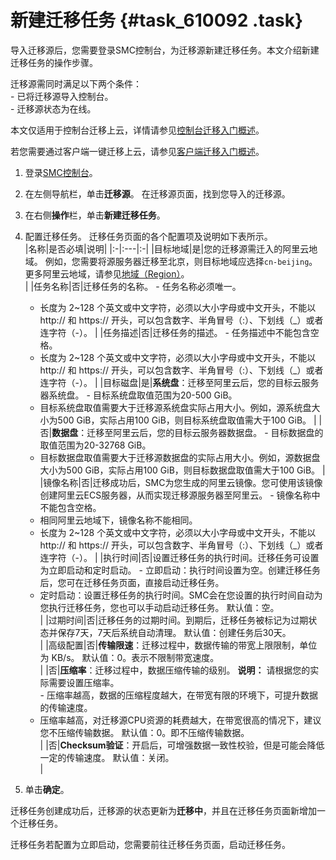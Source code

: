 # 新建迁移任务 {#task_610092 .task}

导入迁移源后，您需要登录SMC控制台，为迁移源新建迁移任务。本文介绍新建迁移任务的操作步骤。

迁移源需同时满足以下两个条件：
<br/>-   已将迁移源导入控制台。<br/>-   迁移源状态为在线。

本文仅适用于控制台迁移上云，详情请参见[控制台迁移入门概述](../../../../cn.zh-CN/快速入门/控制台迁移/入门概述.md#)。

若您需要通过客户端一键迁移上云，请参见[客户端迁移入门概述](../../../../cn.zh-CN/快速入门/客户端迁移/入门概述.md#)。

1.  登录[SMC控制台](https://smc.console.aliyun.com/)。
2.  在左侧导航栏，单击**迁移源**。 在迁移源页面，找到您导入的迁移源。
3.  在右侧**操作**栏，单击**新建迁移任务**。
4.  配置迁移任务。 迁移任务页面的各个配置项及说明如下表所示。<br/>   |名称|是否必填|说明|
    |:-|:---|:-|
    |目标地域|是|您的迁移源需迁入的阿里云地域。 例如，您需要将源服务器迁移至北京，则目标地域应选择`cn-beijing`。更多阿里云地域，请参见[地域（Region）](../../../../cn.zh-CN/通用参考/地域和可用区.md#section_ug5_k5k_xdb)。<br/>|
    |任务名称|否|迁移任务的名称。     -   任务名称必须唯一。
    -   长度为 2~128 个英文或中文字符，必须以大小字母或中文开头，不能以 http:// 和 https:// 开头，可以包含数字、半角冒号（:）、下划线（\_）或者连字符（-）。
 |
    |任务描述|否|迁移任务的描述。     -   任务描述中不能包含空格。
    -   长度为 2~128 个英文或中文字符，必须以大小字母或中文开头，不能以 http:// 和 https:// 开头，可以包含数字、半角冒号（:）、下划线（\_）或者连字符（-）。
 |
    |目标磁盘|是|**系统盘**：迁移至阿里云后，您的目标云服务器系统盘。     -   目标系统盘取值范围为20-500 GiB。
    -   目标系统盘取值需要大于迁移源系统盘实际占用大小。例如，源系统盘大小为500 GiB，实际占用100 GiB，则目标系统盘取值需大于100 GiB。
 |
    |否|**数据盘**：迁移至阿里云后，您的目标云服务器数据盘。     -   目标数据盘的取值范围为20-32768 GiB。
    -   目标数据盘取值需要大于迁移源数据盘的实际占用大小。例如，源数据盘大小为500 GiB，实际占用100 GiB，则目标数据盘取值需大于100 GiB。
 |
    |镜像名称|否|迁移成功后，SMC为您生成的阿里云镜像。您可使用该镜像创建阿里云ECS服务器，从而实现迁移源服务器至阿里云。     -   镜像名称中不能包含空格。
    -   相同阿里云地域下，镜像名称不能相同。
    -   长度为 2~128 个英文或中文字符，必须以大小字母或中文开头，不能以 http:// 和 https:// 开头，可以包含数字、半角冒号（:）、下划线（\_）或者连字符（-）。
 |
    |执行时间|否|设置迁移任务的执行时间。迁移任务可设置为立即启动和定时启动。     -   立即启动：执行时间设置为空。创建迁移任务后，您可在迁移任务页面，直接启动迁移任务。
    -   定时启动：设置迁移任务的执行时间。SMC会在您设置的执行时间自动为您执行迁移任务，您也可以手动启动迁移任务。
 默认值：空。<br/>|
    |过期时间|否|迁移任务的过期时间。到期后，迁移任务被标记为过期状态并保存7天，7天后系统自动清理。 默认值：创建任务后30天。<br/>|
    |高级配置|否|**传输限速**：迁移过程中，数据传输的带宽上限限制，单位为 KB/s。 默认值：0。表示不限制带宽速度。<br/>|
    |否|**压缩率**：迁移过程中，数据压缩传输的级别。 **说明：** 请根据您的实际需要设置压缩率。<br/>   -   压缩率越高，数据的压缩程度越大，在带宽有限的环境下，可提升数据的传输速度。
    -   压缩率越高，对迁移源CPU资源的耗费越大，在带宽很高的情况下，建议您不压缩传输数据。
 默认值：0。即不压缩传输数据。<br/>|
    |否|**Checksum验证**：开启后，可增强数据一致性校验，但是可能会降低一定的传输速度。 默认值：关闭。<br/>|

5.  单击**确定**。

迁移任务创建成功后，迁移源的状态更新为**迁移中**，并且在迁移任务页面新增加一个迁移任务。

迁移任务若配置为立即启动，您需要前往迁移任务页面，启动迁移任务。


